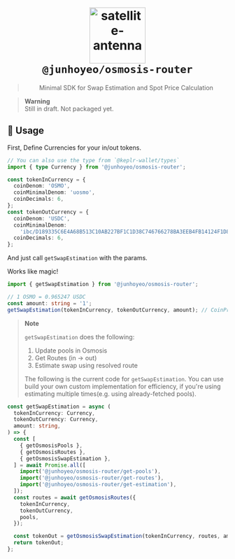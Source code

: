 <h1 align="center">
  <img alt="satellite-antenna" src="https://emojipedia-us.s3.amazonaws.com/source/microsoft-teams/337/satellite-antenna_1f4e1.png" width="128px" />
  <br />
  <code>@junhoyeo/osmosis-router</code>
</h1>

<blockquote align="center">
Minimal SDK for Swap Estimation and Spot Price Calculation
</blockquote>

> **Warning**<br />
> Still in draft. Not packaged yet.

## 🚀 Usage

First, Define Currencies for your in/out tokens.

```ts
// You can also use the type from `@keplr-wallet/types`
import { type Currency } from '@junhoyeo/osmosis-router';

const tokenInCurrency = {
  coinDenom: 'OSMO',
  coinMinimalDenom: 'uosmo',
  coinDecimals: 6,
};
const tokenOutCurrency = {
  coinDenom: 'USDC',
  coinMinimalDenom:
    'ibc/D189335C6E4A68B513C10AB227BF1C1D38C746766278BA3EEB4FB14124F1D858',
  coinDecimals: 6,
};
```

And just call `getSwapEstimation` with the params.

Works like magic!

```ts
import { getSwapEstimation } from '@junhoyeo/osmosis-router';

// 1 OSMO = 0.965247 USDC
const amount: string = '1';
getSwapEstimation(tokenInCurrency, tokenOutCurrency, amount); // CoinPretty (0.965247 USDC)
```

> **Note**<br />
>
> `getSwapEstimation` does the following:
>
> 1. Update pools in Osmosis
> 2. Get Routes (in -> out)
> 3. Estimate swap using resolved route
>
> The following is the current code for `getSwapEstimation`.
> You can use build your own custom implementation for efficiency, if you're using estimating multiple times(e.g. using already-fetched pools).

```ts
const getSwapEstimation = async (
  tokenInCurrency: Currency,
  tokenOutCurrency: Currency,
  amount: string,
) => {
  const [
    { getOsmosisPools },
    { getOsmosisRoutes },
    { getOsmosisSwapEstimation },
  ] = await Promise.all([
    import('@junhoyeo/osmosis-router/get-pools'),
    import('@junhoyeo/osmosis-router/get-routes'),
    import('@junhoyeo/osmosis-router/get-estimation'),
  ]);
  const routes = await getOsmosisRoutes({
    tokenInCurrency,
    tokenOutCurrency,
    pools,
  });

  const tokenOut = getOsmosisSwapEstimation(tokenInCurrency, routes, amount);
  return tokenOut;
};
```
